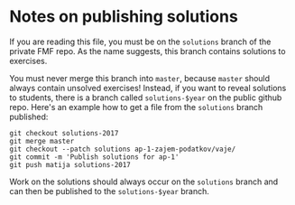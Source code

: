 # Notes on publishing solutions

If you are reading this file, you must be on the `solutions` branch of the private FMF repo. As the name suggests, this branch contains solutions to exercises.

You must never merge this branch into `master`, because `master` should always contain unsolved exercises! Instead, if you want to reveal solutions to students, there is a branch called `solutions-$year` on the public github repo. Here's an example how to get a file from the `solutions` branch published:

    git checkout solutions-2017
    git merge master
    git checkout --patch solutions ap-1-zajem-podatkov/vaje/
    git commit -m 'Publish solutions for ap-1'
    git push matija solutions-2017  

Work on the solutions should always occur on the `solutions` branch and can then be published to the `solutions-$year` branch.
